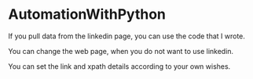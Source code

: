 # AutomationWithPython
If you pull data from the linkedin page, you can use the code that I wrote.

You can change the web page, when you do not want to use linkedin. 

You can set the link and xpath details according to your own wishes.
